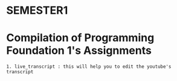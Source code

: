 # SEMESTER1

# Compilation of Programming Foundation 1's Assignments

	1. live_transcript : this will help you to edit the youtube's transcript
